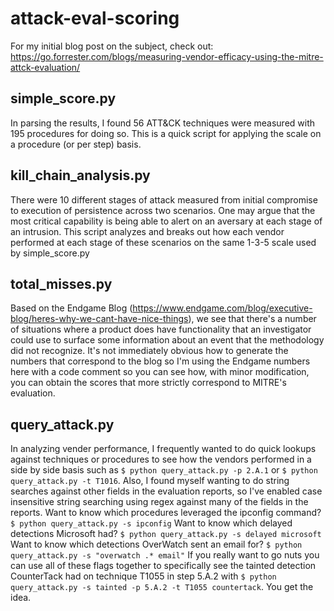 # attack-eval-scoring
For my initial blog post on the subject, check out:
https://go.forrester.com/blogs/measuring-vendor-efficacy-using-the-mitre-attck-evaluation/

## simple_score.py
In parsing the results, I found 56 ATT&CK techniques were measured with 195 procedures for doing so. This is a quick script for applying the scale on a procedure (or per step) basis.

## kill_chain_analysis.py
There were 10 different stages of attack measured from initial compromise to execution of persistence across two scenarios. One may argue that the most critical capability is being able to alert on an aversary at each stage of an intrusion. This script analyzes and breaks out how each vendor performed at each stage of these scenarios on the same 1-3-5 scale used by simple_score.py

## total_misses.py
Based on the Endgame Blog (https://www.endgame.com/blog/executive-blog/heres-why-we-cant-have-nice-things), we see that there's a number of situations where a product does have functionality that an investigator could use to surface some information about an event that the methodology did not recognize. It's not immediately obvious how to generate the numbers that correspond to the blog so I'm using the Endgame numbers here with a code comment so you can see how, with minor modification, you can obtain the scores that more strictly correspond to MITRE's evaluation.

## query_attack.py
In analyzing vender performance, I frequently wanted to do quick lookups against techniques or procedures to see how the vendors performed in a side by side basis such as `$ python query_attack.py -p 2.A.1` or `$ python query_attack.py -t T1016`. Also, I found myself wanting to do string searches against other fields in the evaluation reports, so I've enabled case insensitive string searching using regex against many of the fields in the reports. Want to know which procedures leveraged the ipconfig command? `$ python query_attack.py -s ipconfig` Want to know which delayed detections Microsoft had? `$ python query_attack.py -s delayed microsoft` Want to know which detections OverWatch sent an email for? `$ python query_attack.py -s "overwatch .* email"` If you really want to go nuts you can use all of these flags together to specifically see the tainted detection CounterTack had on technique T1055 in step 5.A.2 with `$ python query_attack.py -s tainted -p 5.A.2 -t T1055 countertack`. You get the idea.